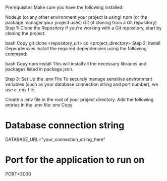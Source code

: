 Prerequisites
Make sure you have the following installed:

Node.js (or any other environment your project is using)
npm (or the package manager your project uses)
Git (if cloning from a Git repository)
Step 1: Clone the Repository
If you're working with a Git repository, start by cloning the project:

bash
Copy
git clone <repository_url>
cd <project_directory>
Step 2: Install Dependencies
Install the required dependencies using the following command:

bash
Copy
npm install
This will install all the necessary libraries and packages listed in package.json.

Step 3: Set Up the .env File
To securely manage sensitive environment variables (such as your database connection string and port number), we use a .env file.

Create a .env file in the root of your project directory.
Add the following entries in the .env file:
env
Copy
# Database connection string
DATABASE_URL="your_connection_string_here"

# Port for the application to run on
PORT=3000
